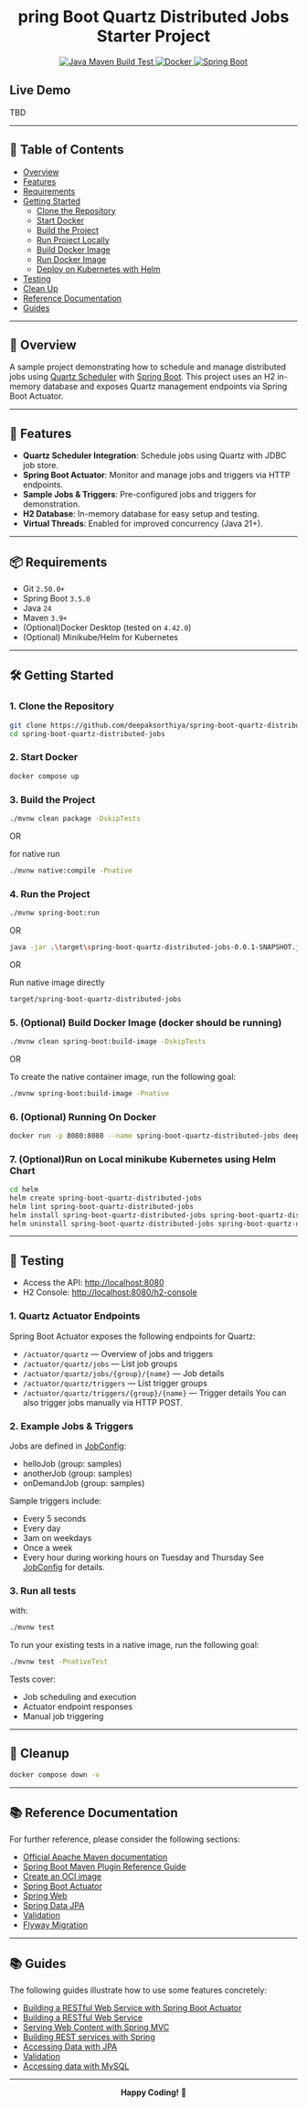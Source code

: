 <h1 style="text-align: center;">pring Boot Quartz Distributed Jobs Starter Project</h1>

<p style="text-align: center;">
  <a href="https://github.com/deepaksorthiya/spring-boot-quartz-distributed-jobs/workflows/maven-build.yml">
    <img src="https://github.com/deepaksorthiya/spring-boot-quartz-distributed-jobs/actions/workflows/maven-build.yml/badge.svg" alt="Java Maven Build Test"/>
  </a>
  <a href="https://hub.docker.com/r/deepaksorthiya/spring-boot-quartz-distributed-jobs">
    <img src="https://img.shields.io/docker/pulls/deepaksorthiya/spring-boot-quartz-distributed-jobs" alt="Docker"/>
  </a>
  <a href="https://spring.io/projects/spring-boot">
    <img src="https://img.shields.io/badge/spring--boot-3.5.0-brightgreen?logo=springboot" alt="Spring Boot"/>
  </a>
</p>

## Live Demo

TBD

---

## 📑 Table of Contents

- [Overview](#-overview)
- [Features](#-features)
- [Requirements](#-requirements)
- [Getting Started](#-getting-started)
    - [Clone the Repository](#1-clone-the-repository)
    - [Start Docker](#2-start-docker)
    - [Build the Project](#3-build-the-project)
    - [Run Project Locally](#4-run-the-project)
    - [Build Docker Image](#5-optional-build-docker-image-docker-should-be-running)
    - [Run Docker Image](#6-optional-running-on-docker)
    - [Deploy on Kubernetes with Helm](#7-optionalrun-on-local-minikube-kubernetes-using-helm-chart)
- [Testing](#-testing)
- [Clean Up](#-cleanup)
- [Reference Documentation](#-reference-documentation)
- [Guides](#-guides)

---

## 🚀 Overview

A sample project demonstrating how to schedule and manage distributed jobs
using [Quartz Scheduler](https://www.quartz-scheduler.org/) with [Spring Boot](https://spring.io/projects/spring-boot).
This project uses an H2 in-memory database and exposes Quartz management endpoints via Spring Boot Actuator.

---

## 🚀 Features

- **Quartz Scheduler Integration**: Schedule jobs using Quartz with JDBC job store.
- **Spring Boot Actuator**: Monitor and manage jobs and triggers via HTTP endpoints.
- **Sample Jobs & Triggers**: Pre-configured jobs and triggers for demonstration.
- **H2 Database**: In-memory database for easy setup and testing.
- **Virtual Threads**: Enabled for improved concurrency (Java 21+).

---

## 📦 Requirements

- Git `2.50.0+`
- Spring Boot `3.5.0`
- Java `24`
- Maven `3.9+`
- (Optional)Docker Desktop (tested on `4.42.0`)
- (Optional) Minikube/Helm for Kubernetes

---

## 🛠️ Getting Started

### 1. Clone the Repository

```sh
git clone https://github.com/deepaksorthiya/spring-boot-quartz-distributed-jobs.git
cd spring-boot-quartz-distributed-jobs
```

### 2. Start Docker

```sh
docker compose up
```

### 3. Build the Project

```sh
./mvnw clean package -DskipTests
```

OR

for native run

```bash
./mvnw native:compile -Pnative
```

### 4. Run the Project

```sh
./mvnw spring-boot:run
```

OR

```sh
java -jar .\target\spring-boot-quartz-distributed-jobs-0.0.1-SNAPSHOT.jar
```

OR

Run native image directly

```bash
target/spring-boot-quartz-distributed-jobs
```

### 5. (Optional) Build Docker Image (docker should be running)

```sh
./mvnw clean spring-boot:build-image -DskipTests
```

OR

To create the native container image, run the following goal:

```bash
./mvnw spring-boot:build-image -Pnative
```

### 6. (Optional) Running On Docker

```sh
docker run -p 8080:8080 --name spring-boot-quartz-distributed-jobs deepaksorthiya/spring-boot-quartz-distributed-jobs:latest
```

### 7. (Optional)Run on Local minikube Kubernetes using Helm Chart

```sh
cd helm
helm create spring-boot-quartz-distributed-jobs
helm lint spring-boot-quartz-distributed-jobs
helm install spring-boot-quartz-distributed-jobs spring-boot-quartz-distributed-jobs
helm uninstall spring-boot-quartz-distributed-jobs spring-boot-quartz-distributed-jobs
```

---

## 🧪 Testing

- Access the API: [http://localhost:8080](http://localhost:8080)
- H2 Console: [http://localhost:8080/h2-console](http://localhost:8080/h2-console)

### 1. Quartz Actuator Endpoints

Spring Boot Actuator exposes the following endpoints for Quartz:

- ```/actuator/quartz``` — Overview of jobs and triggers
- ```/actuator/quartz/jobs``` — List job groups
- ```/actuator/quartz/jobs/{group}/{name}``` — Job details
- ```/actuator/quartz/triggers``` — List trigger groups
- ```/actuator/quartz/triggers/{group}/{name}``` — Trigger details
  You can also trigger jobs manually via HTTP POST.

### 2. Example Jobs & Triggers

Jobs are defined in [JobConfig](src/main/java/com/example/sample/JobConfig.java):

- helloJob (group: samples)
- anotherJob (group: samples)
- onDemandJob (group: samples)

Sample triggers include:

- Every 5 seconds
- Every day
- 3am on weekdays
- Once a week
- Every hour during working hours on Tuesday and Thursday
  See [JobConfig](src/main/java/com/example/sample/JobConfig.java) for details.

### 3. Run all tests

with:

```bash
./mvnw test
```

To run your existing tests in a native image, run the following goal:

```bash
./mvnw test -PnativeTest
```

Tests cover:

- Job scheduling and execution
- Actuator endpoint responses
- Manual job triggering

---

## 🧹 Cleanup

```sh
docker compose down -v
```

---

## 📚 Reference Documentation

For further reference, please consider the following sections:

- [Official Apache Maven documentation](https://maven.apache.org/guides/index.html)
- [Spring Boot Maven Plugin Reference Guide](https://docs.spring.io/spring-boot/maven-plugin)
- [Create an OCI image](https://docs.spring.io/spring-boot/maven-plugin/build-image.html)
- [Spring Boot Actuator](https://docs.spring.io/spring-boot/reference/actuator/index.html)
- [Spring Web](https://docs.spring.io/spring-boot/reference/web/servlet.html)
- [Spring Data JPA](https://docs.spring.io/spring-boot/reference/data/sql.html#data.sql.jpa-and-spring-data)
- [Validation](https://docs.spring.io/spring-boot//io/validation.html)
- [Flyway Migration](https://docs.spring.io/spring-boot/how-to/data-initialization.html#howto.data-initialization.migration-tool.flyway)

---

## 📚 Guides

The following guides illustrate how to use some features concretely:

- [Building a RESTful Web Service with Spring Boot Actuator](https://spring.io/guides/gs/actuator-service/)
- [Building a RESTful Web Service](https://spring.io/guides/gs/rest-service/)
- [Serving Web Content with Spring MVC](https://spring.io/guides/gs/serving-web-content/)
- [Building REST services with Spring](https://spring.io/guides/tutorials/rest/)
- [Accessing Data with JPA](https://spring.io/guides/gs/accessing-data-jpa/)
- [Validation](https://spring.io/guides/gs/validating-form-input/)
- [Accessing data with MySQL](https://spring.io/guides/gs/accessing-data-mysql/)

---

<p style="text-align: center;">
  <b>Happy Coding!</b> 🚀
</p>
